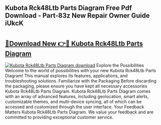 ## Kubota Rck48Ltb Parts Diagram Free Pdf Download - Part-83z New Repair Owner Guide iUkcK

# <h2><a href="http://dfstbwd.blite.top/?on=Kubota+Rck48Ltb+Parts+Diagram">🔗Download New 👉🔴 Kubota Rck48Ltb Parts Diagram</a></h2>

[![Kubota Rck48Ltb Parts Diagram download](https://i.imgur.com/lujVjoI.png)](http://dfstbwd.blite.top/?on=Kubota+Rck48Ltb+Parts+Diagram)
Explore the Possibilities Welcome to the world of possibilities with your new Kubota Rck48Ltb Parts Diagram! This manual explores its features, applications, and troubleshooting solutions. Familiarize with the Packaging Before discarding the packaging, please ensure you have kept all necessary accessories Kubota Rck48Ltb Parts Diagram. Kubota Rck48Ltb Parts Diagram comes with an array of advanced features, including geolocation, smart alerts, customizable themes, and multi-device syncing, all of which can be accessed and customized through the user interface. Your Feedback Matters Kubota Rck48Ltb Parts Diagram. We value your feedback and are committed to providing exceptional customer service.
